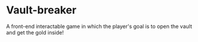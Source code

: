 # Vault-breaker
A front-end interactable game in which the player's goal is to open the vault and get the gold inside!
